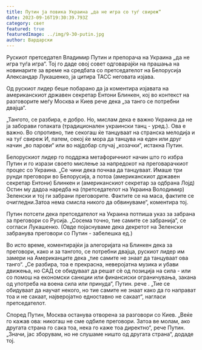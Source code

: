 ```yaml
---
title: Путин ја повика Украина „да не игра со туѓ свиреж“
date: 2023-09-16T19:30:39.793Z
category: свет
featured: true
featuredImage: ../img/9-30-putin.jpg
author: Вардарски
---
```

Рускиот претседател Владимир Путин и препорача на Украина „да не игра туѓа игра“. Тој го даде овој совет одговарајќи на прашања на новинарите за време на средбата со претседателот на Белорусија Александар Лукашенко, ја цитира ТАСС неговата изјава.

Од рускиот лидер беше побарано да ја коментира изјавата на американскиот државен секретар Ентони Блинкен, кој во контекст на разговорите меѓу Москва и Киев рече дека „за танго се потребни двајца“.

„Тангото, се разбира, е добро. Но, мислам дека е важно Украина да не ја заборави гопаката (традиционален украински танц - уред.). Ова е важно. Во спротивно, тие секогаш ќе танцуваат на странска мелодија и на туѓ свиреж И, патем, секој ќе мора да танцува на еден или друг начин „во парови“ или во најдобар случај „козачки“, истакна Путин.

Белорускиот лидер го поддржа метафоричниот начин што го избра Путин и го изрази своето мислење за напредокот на преговарачкиот процес со Украина. „Се чини дека почнаа да танцуваат. Имаше три рунди преговори во Белорусија, а потоа (американскиот државен секретар Ентони) Блинкен и (американскиот секретар за одбрана Лојд) Остин му дадоа наредба на (претседателот на Украина Володимир) Зеленски и тој ги забрани преговорите. Фактите се на маса, фактите се очигледни.Затоа нема смисла никого да обвинуваме“, коментира тој.

Путин потсети дека претседателот на Украина потпиша указ за забрана за преговори со Русија. „Сосема точно, тие самите се забранија“, се согласи Лукашенко. (Овде појаснуваме дека декретот на Зеленски забранува преговори со Путин - забелешка ед.)

Во исто време, коментирајќи ја алегоријата на Блинкен дека за преговори, како и за тангото, се потребни двајца, рускиот лидер им замери на Американците дека „тие самите не знаат да танцуваат ова танго“. „Се разбира, тоа е прекрасна, неверојатна музика и убави движења, но САД се обидуваат да решат сè од позиција на сила - или со помош на економски санкции или финансиски ограничувања, закана од употреба на воена сила или принуда“, Путин. рече . „Тие се обидуваат да научат некого, но тие самите не знаат како да го направат тоа и не сакаат, најверојатно едноставно не сакаат“, нагласи претседателот.

Според Путин, Москва останува отворена за разговори со Киев. „Веќе го кажав ова: никогаш не сме одбиле преговори. Затоа ве молам, ако другата страна го сака тоа, нека го каже тоа директно“, рече Путин. „Значи, јас зборувам, но не слушаме ништо од другата страна“, додаде тој.